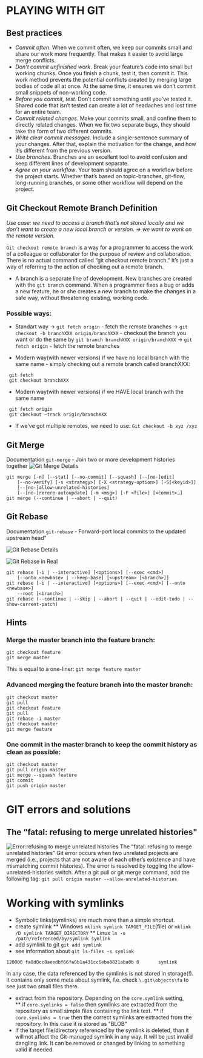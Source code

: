 # PLAYING WITH GIT

## Best practices

- _Commit often_. When we commit often, we keep our commits small and share our work more frequently. That makes it easier to avoid large merge conflicts.
- _Don’t commit unfinished work_. Break your feature’s code into small but working chunks. Once you finish a chunk, test it, then commit it. This work method prevents the potential conflicts created by merging large bodies of code all at once. At the same time, it ensures we don’t commit small snippets of non-working code.
- _Before you commit, test_. Don’t commit something until you’ve tested it. Shared code that isn’t tested can create a lot of headaches and lost time for an entire team.
- _Commit related changes_. Make your commits small, and confine them to directly related changes. When we fix two separate bugs, they should take the form of two different commits.
- _Write clear commit messages_. Include a single-sentence summary of your changes. After that, explain the motivation for the change, and how it’s different from the previous version.
- _Use branches_. Branches are an excellent tool to avoid confusion and keep different lines of development separate.
- _Agree on your workflow_. Your team should agree on a workflow before the project starts. Whether that’s based on topic-branches, git-flow, long-running branches, or some other workflow will depend on the project.

## Git Checkout Remote Branch Definition

_Use case: we need to access a branch that’s not stored locally and we don’t want to create a new local branch or version. => we want to work on the remote version._

`Git checkout remote branch` is a way for a programmer to access the work of a colleague or collaborator for the purpose of review and collaboration. There is no actual command called “git checkout remote branch.” It’s just a way of referring to the action of checking out a remote branch.

- A branch is a separate line of development. New branches are created with the `git branch` command. When a programmer fixes a bug or adds a new feature, he or she creates a new branch to make the changes in a safe way, without threatening existing, working code.

### Possible ways:

- Standart way
  -> `git fetch origin` - fetch the remote branches
  -> `git checkout -b branchXXX origin/branchXXX` - checkout the branch you want
  or do the same by `git branch branchXXX origin/branchXXX`
  -> `git fetch origin` - fetch the remote branches

- Modern way(with newer versions) if we have no local branch with the same name - simply checking out a remote branch called branchXXX:

```
 git fetch
 git checkout branchXXX
```

- Modern way(with newer versions) if we HAVE local branch with the same name

```
 git fetch origin
 git checkout –track origin/branchXXX
```

- If we’ve got multiple remotes, we need to use: `Git checkout -b xyz /xyz`

## Git Merge

Documentation `git-merge` - Join two or more development histories together
![Git Merge Details](../master/readme_data/git_merge.png)

```
git merge [-n] [--stat] [--no-commit] [--squash] [--[no-]edit]
	[--no-verify] [-s <strategy>] [-X <strategy-option>] [-S[<keyid>]]
	[--[no-]allow-unrelated-histories]
	[--[no-]rerere-autoupdate] [-m <msg>] [-F <file>] [<commit>…​]
git merge (--continue | --abort | --quit)
```

## Git Rebase

Documentation `git-rebase` - Forward-port local commits to the updated upstream head”

![Git Rebase Details](../master/readme_data/git_rebase.png)

![Git Rebase in Real](../master/readme_data/git_rebase_reality.png)

```
git rebase [-i | --interactive] [<options>] [--exec <cmd>]
	[--onto <newbase> | --keep-base] [<upstream> [<branch>]]
git rebase [-i | --interactive] [<options>] [--exec <cmd>] [--onto <newbase>]
	--root [<branch>]
git rebase (--continue | --skip | --abort | --quit | --edit-todo | --show-current-patch)
```

## Hints

### Merge the master branch into the feature branch:

```
git checkout feature
git merge master
```

This is equal to a one-liner: `git merge feature master`

### Advanced merging the feature branch into the master branch:

```
git checkout master
git pull
git checkout feature
git pull
git rebase -i master
git checkout master
git merge feature
```

### One commit in the master branch to keep the commit history as clean as possible:

```
git checkout master
git pull origin master
git merge --squash feature
git commit
git push origin master
```

# GIT errors and solutions
## The “fatal: refusing to merge unrelated histories"
![Error:refusing to merge unrelated histories](../master/readme_data/git_error-refusing_to_merge_unrelated_histories.png)
The “fatal: refusing to merge unrelated histories” Git error occurs when two unrelated projects are merged (i.e., projects that are not aware of each other’s existence and have mismatching commit histories).
The error is resolved by toggling the allow-unrelated-histories switch. After a git pull or git merge command, add the following tag:
`git pull origin master --allow-unrelated-histories`

# Working with symlinks
* Symbolic links(symlinks) are much more than a simple shortcut. 
* create symlink
** Windows `mklink symlink TARGET_FILE`(file) or `mklink /D symlink TARGET_DIRECTORY`
** Linux `ln -s /path/referenced/by/symlink symlink`
* add symlink to git `git add symlink`  
* see information about `git ls-files -s symlink`
```shell
120000 fa8d8cc8aeedbf66fa6b1a431cc6eba8821aba0b 0       symlink
```
In any case, the data referenced by the symlinks is not stored in storage(!). 
It contains only some meta about symlink, f.e. check `\.git\objects\fa` to see just two small files there.
* extract from the repository.
  Depending on the `core.symlink` setting,  
** if `core.symlinks = false` then symlinks are extracted from the repository as small simple files containing the link text.
** if `core.symlinks = true` then the correct symlinks are extracted from the repository. In this case it is stored as "BLOB"
* If the target file/directory referenced by the symlink is deleted, than it will not affect the Git-managed symlink in any way. 
  It will be just invalid dangling link. It can be removed or changed by linking to something valid if needed. 
